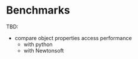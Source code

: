 # Benchmarks

TBD:

- compare object properties access performance
  - with python
  - with Newtonsoft